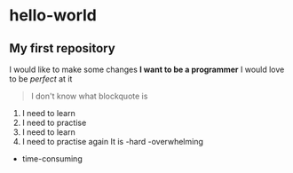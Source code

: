 # hello-world
## My first repository
I would like to make some changes
**I want to be a programmer**
I would love to be *perfect* at it
>I don't know what blockquote is
1. I need to learn
2. I need to practise
3. I need to learn
4. I need to practise again
It is
-hard
-overwhelming
- time-consuming
